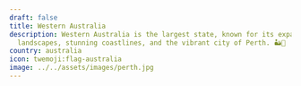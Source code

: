 ```yaml
---
draft: false
title: Western Australia
description: Western Australia is the largest state, known for its expansive
  landscapes, stunning coastlines, and the vibrant city of Perth. 🏜️🌅
country: australia
icon: twemoji:flag-australia
image: ../../assets/images/perth.jpg
---
```

